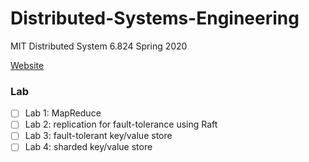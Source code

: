 # Distributed-Systems-Engineering

MIT Distributed System 6.824 Spring 2020

[Website](https://pdos.csail.mit.edu/6.824/)

### Lab
- [ ] Lab 1: MapReduce
- [ ] Lab 2: replication for fault-tolerance using Raft
- [ ] Lab 3: fault-tolerant key/value store
- [ ] Lab 4: sharded key/value store
